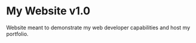 # My Website v1.0
Website meant to demonstrate my web developer capabilities and host my portfolio.
